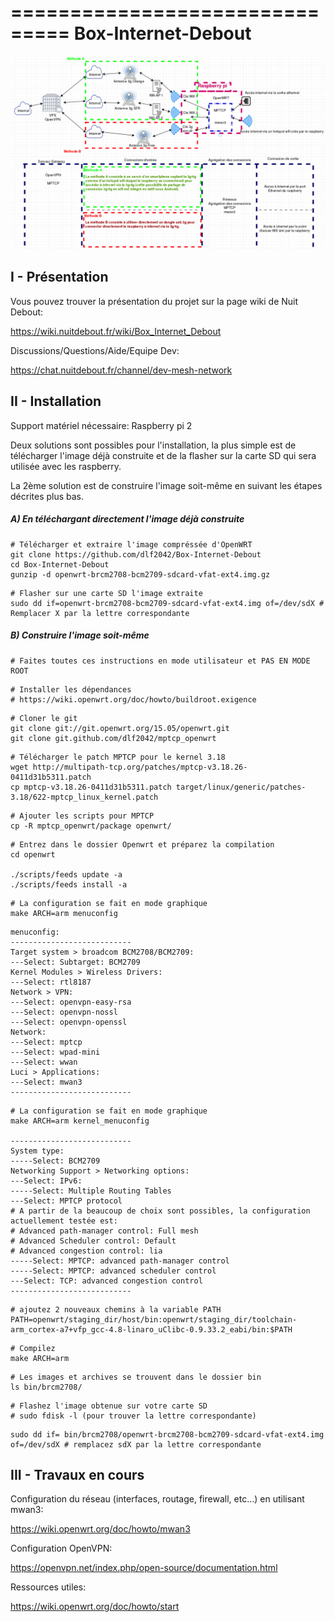 ===============================
Box-Internet-Debout
===============================



![Box Internet Debout](/box-internet-debout.png)


## I - Présentation

Vous pouvez trouver la présentation du projet sur la page wiki de Nuit Debout:

https://wiki.nuitdebout.fr/wiki/Box_Internet_Debout


Discussions/Questions/Aide/Equipe Dev:

https://chat.nuitdebout.fr/channel/dev-mesh-network

## II - Installation

Support matériel nécessaire: Raspberry pi 2

Deux solutions sont possibles pour l'installation, la plus simple est de télécharger l'image déjà construite et de la flasher sur la carte SD qui sera utilisée avec les raspberry.

La 2ème solution est de construire l'image soit-même en suivant les étapes décrites plus bas.

#####  A) En téléchargant directement l'image déjà construite

```
# Télécharger et extraire l'image compréssée d'OpenWRT
git clone https://github.com/dlf2042/Box-Internet-Debout
cd Box-Internet-Debout
gunzip -d openwrt-brcm2708-bcm2709-sdcard-vfat-ext4.img.gz
```


```
# Flasher sur une carte SD l'image extraite
sudo dd if=openwrt-brcm2708-bcm2709-sdcard-vfat-ext4.img of=/dev/sdX # Remplacer X par la lettre correspondante
```

#####  B) Construire l'image soit-même

```
# Faites toutes ces instructions en mode utilisateur et PAS EN MODE ROOT
```


```
# Installer les dépendances
# https://wiki.openwrt.org/doc/howto/buildroot.exigence
```


```
# Cloner le git 
git clone git://git.openwrt.org/15.05/openwrt.git
git clone git.github.com/dlf2042/mptcp_openwrt
```


```
# Télécharger le patch MPTCP pour le kernel 3.18
wget http://multipath-tcp.org/patches/mptcp-v3.18.26-0411d31b5311.patch
cp mptcp-v3.18.26-0411d31b5311.patch target/linux/generic/patches-3.18/622-mptcp_linux_kernel.patch
```


```
# Ajouter les scripts pour MPTCP
cp -R mptcp_openwrt/package openwrt/
```


```
# Entrez dans le dossier Openwrt et préparez la compilation
cd openwrt

./scripts/feeds update -a
./scripts/feeds install -a
```


```
# La configuration se fait en mode graphique
make ARCH=arm menuconfig
```


```
menuconfig:
---------------------------
Target system > broadcom BCM2708/BCM2709:
---Select: Subtarget: BCM2709
Kernel Modules > Wireless Drivers:
---Select: rtl8187
Network > VPN:
---Select: openvpn-easy-rsa
---Select: openvpn-nossl
---Select: openvpn-openssl
Network:
---Select: mptcp
---Select: wpad-mini
---Select: wwan
Luci > Applications:
---Select: mwan3
---------------------------
```


```
# La configuration se fait en mode graphique
make ARCH=arm kernel_menuconfig

---------------------------
System type:
-----Select: BCM2709
Networking Support > Networking options:
---Select: IPv6:
-----Select: Multiple Routing Tables
---Select: MPTCP protocol
# A partir de la beaucoup de choix sont possibles, la configuration actuellement testée est:
# Advanced path-manager control: Full mesh
# Advanced Scheduler control: Default
# Advanced congestion control: lia
-----Select: MPTCP: advanced path-manager control
-----Select: MPTCP: advanced scheduler control
---Select: TCP: advanced congestion control
---------------------------
```


```
# ajoutez 2 nouveaux chemins à la variable PATH
PATH=openwrt/staging_dir/host/bin:openwrt/staging_dir/toolchain-arm_cortex-a7+vfp_gcc-4.8-linaro_uClibc-0.9.33.2_eabi/bin:$PATH
```


```
# Compilez
make ARCH=arm
```


```
# Les images et archives se trouvent dans le dossier bin
ls bin/brcm2708/
```


```
# Flashez l'image obtenue sur votre carte SD
# sudo fdisk -l (pour trouver la lettre correspondante)
```


```
sudo dd if= bin/brcm2708/openwrt-brcm2708-bcm2709-sdcard-vfat-ext4.img of=/dev/sdX # remplacez sdX par la lettre correspondante
```


## III - Travaux en cours

Configuration du réseau (interfaces, routage, firewall, etc...) en utilisant mwan3:

https://wiki.openwrt.org/doc/howto/mwan3



Configuration OpenVPN:

https://openvpn.net/index.php/open-source/documentation.html


Ressources utiles:

https://wiki.openwrt.org/doc/howto/start

